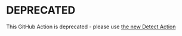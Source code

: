 # DEPRECATED

This GitHub Action is deprecated - please use [the new Detect Action](https://github.com/synopsys-sig/detect-action)
